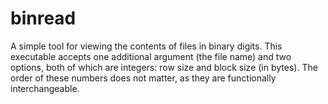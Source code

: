# binread
A simple tool for viewing the contents of files in binary digits.
This executable accepts one additional argument (the file name) and two options, both of which are integers: row size and block size (in bytes).  The order of these numbers does not matter, as they are functionally interchangeable.
